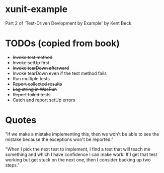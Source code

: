 # xunit-example
Part 2 of 'Test-Driven Devlopment by Example' by Kent Beck

# TODOs (copied from book)
- ~~Invoke test method~~
- ~~Invoke setUp first~~
- ~~Invoke tearDown afterward~~
- Invoke tearDown even if the test method fails
- Run multiple tests
- ~~Report collected results~~
- ~~Log string in WasRun~~
- ~~Report failed tests~~
- Catch and report setUp errors

# Quotes

"If we make a mistake implementing this, then we won't be able to see the mistake because the exceptions won't be reported."

"When I pick the next test to implement, I find a test that will teach me something and which I have confidence I can make work. If I get that test working but get stuck on the next one, then I consider backing up two steps."